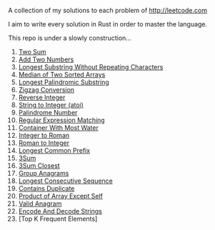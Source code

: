 A collection of my solutions to each problem of http://leetcode.com

I aim to write every solution in Rust in order to master the language.

This repo is under a slowly construction...

1. [Two Sum](https://github.com/Gabones/leet-code/tree/master/two-sum)
2. [Add Two Numbers](https://github.com/Gabones/leet-code/tree/master/add-two-numbers)
3. [Longest Substring Without Repeating Characters](https://github.com/Gabones/leet-code/tree/master/longest-substring)
4. [Median of Two Sorted Arrays](https://github.com/Gabones/leet-code/tree/master/median-sorted-arrays)
5. [Longest Palindromic Substring](https://github.com/Gabones/leet-code/tree/master/long-palind-substr)
6. [Zigzag Conversion](https://github.com/Gabones/leet-code/tree/master/zigzag-conversion)
7. [Reverse Integer](https://github.com/Gabones/leet-code/tree/master/reverse-integer)
8. [String to Integer (atoi)](https://github.com/Gabones/leet-code/tree/master/string-to-integer)
9. [Palindrome Number](https://github.com/Gabones/leet-code/tree/master/palindrome-number)
10. [Regular Expression Matching](https://github.com/Gabones/leet-code/tree/master/regular-expression-matching)
11. [Container With Most Water](https://github.com/Gabones/leet-code/tree/master/container-with-most-water)
12. [Integer to Roman](https://github.com/Gabones/leet-code/tree/master/integer-to-roman)
13. [Roman to Integer](https://github.com/Gabones/leet-code/tree/master/roman-to-integer)
14. [Longest Common Prefix](https://github.com/Gabones/leet-code/tree/master/longest-common-prefix)
15. [3Sum](https://github.com/Gabones/leet-code/tree/master/three-sum)
16. [3Sum Closest](https://github.com/Gabones/leet-code/tree/master/three-sum-closest)
49. [Group Anagrams](https://github.com/Gabones/leet-code/tree/master/group-anagrams)
128. [Longest Consecutive Sequence](https://github.com/Gabones/leet-code)
217. [Contains Duplicate](https://github.com/Gabones/leet-code/tree/master/contains-duplicate)
238. [Product of Array Except Self](https://github.com/Gabones/leet-code/tree/master/product-of-array-except-self)
242. [Valid Anagram](https://github.com/Gabones/leet-code/tree/master/valid-anagram)
271. [Encode And Decode Strings](https://github.com/Gabones/leet-code/tree/master/enconde-and-decode-strings)
347. [Top K Frequent Elements]
